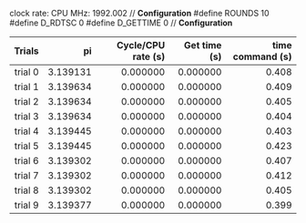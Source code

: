 clock rate:
CPU MHz:             1992.002
// **Configuration**
#define ROUNDS 10
#define D_RDTSC 0
#define D_GETTIME 0
// **Configuration**

| Trials | pi | Cycle/CPU rate (s) | Get time (s) | time command (s) |
|-:|-:|-:|-:|-:|
| trial 0 |  3.139131 | 0.000000 | 0.000000 | 0.408 |
| trial 1 |  3.139634 | 0.000000 | 0.000000 | 0.409 |
| trial 2 |  3.139634 | 0.000000 | 0.000000 | 0.405 |
| trial 3 |  3.139634 | 0.000000 | 0.000000 | 0.404 |
| trial 4 |  3.139445 | 0.000000 | 0.000000 | 0.403 |
| trial 5 |  3.139445 | 0.000000 | 0.000000 | 0.423 |
| trial 6 |  3.139302 | 0.000000 | 0.000000 | 0.407 |
| trial 7 |  3.139302 | 0.000000 | 0.000000 | 0.412 |
| trial 8 |  3.139302 | 0.000000 | 0.000000 | 0.405 |
| trial 9 |  3.139377 | 0.000000 | 0.000000 | 0.399 |
